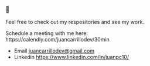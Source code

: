 ### 👋


<p>
Feel free to check out my respositories and see my work.
</p>

<p>
Schedule a meeting with me here: https://calendly.com/juancarrillodev/30min
</p>

- Email juancarrillodev@gmail.com
- Linkedin https://www.linkedin.com/in/juanpc10/





